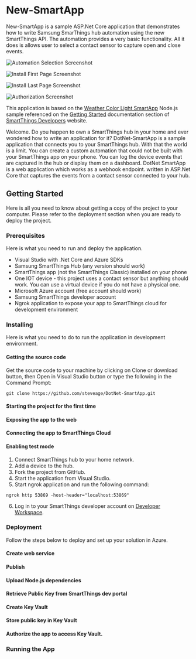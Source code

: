 # New-SmartApp

New-SmartApp is a sample ASP.Net Core application that demonstrates how to write Samsung SmarThings hub automation using the new SmartThings API. The automation provides a very basic functionality. All it does is allows user to select a contact sensor to capture open and close events.

![Automation Selection Screenshot](Screenshots/Automation.jpg?raw=true "Automation Selection")

![Install First Page Screenshot](Screenshots/Install_First_Page.jpg?raw=true "First page of automation installation")

![Install Last Page Screenshot](Screenshots/Sensor_Selection.jpg?raw=true "Sensor selection")

![Authorization Screenshot](Screenshots/Permissions.jpg?raw=true "Setting device permissions")

This application is based on the [Weather Color Light SmartApp](https://github.com/SmartThingsCommunity/weather-color-light-smartapp-nodejs)  Node.js sample referenced on the [Getting Started](https://smartthings.developer.samsung.com/docs/getting-started/automation.html) documentation section of [SmartThings Developers](https://smartthings.developer.samsung.com/docs/index.html) website.

Welcome. Do you happen to own a SmartThings hub in your home and ever wondered how to write an application for it? DotNet-SmartApp is a sample application that connects you to your SmartThings hub. With that the world is a limit. You can create a custom automation that could not be built with your SmartThings app on your phone. You can log the device events that are captured in the hub or display them on a dashboard.
DotNet SmartApp is a web application which works as a webhook endpoint. written in ASP.Net Core that captures the events from a contact sensor connected to your hub.



## Getting Started

Here is all you need to know about getting a copy of the project to your computer. Please refer to the deployment section when you are ready to deploy the project.

### Prerequisites

Here is what you need to run and deploy the application.
* Visual Studio with .Net Core and Azure SDKs
* Samsung SmartThings Hub (any version should work)
* SmartThings app (not the SmartThings Classic) installed on your phone
* One IOT device - this project uses a contact sensor but anything should work. You can use a virtual device if you do not have a physical one.
* Microsoft Azure account (free account should work)
* Samsung SmartThings developer account
* Ngrok application to expose your app to SmartThings cloud for development environment

### Installing

Here is what you need to do to run the application in development environment.
#### Getting the source code
Get the source code to your machine by clicking on Clone or download button, then Open in Visual Studio button or type the following in the Command Prompt:
```
git clone https://github.com/steveage/DotNet-SmartApp.git
```
#### Starting the project for the first time

#### Exposing the app to the web

#### Connecting the app to SmartThings Cloud

#### Enabling test mode


1. Connect SmartThings hub to your home network.
2. Add a device to the hub.
3. Fork the project from GitHub.
4. Start the application from Visual Studio.
5. Start ngrok application and run the following command:
```
ngrok http 53869 -host-header="localhost:53869"
```
6. Log in to your SmartThings developer account on [Developer Workspace](https://devworkspace.developer.samsung.com/smartthingsconsole/iotweb/site/#/).

### Deployment
Follow the steps below to deploy and set up your solution in Azure.
#### Create web service
#### Publish
#### Upload Node.js dependencies
#### Retrieve Public Key from SmartThings dev portal
#### Create Key Vault
#### Store public key in Key Vault
#### Authorize the app to access Key Vault.

### Running the App
